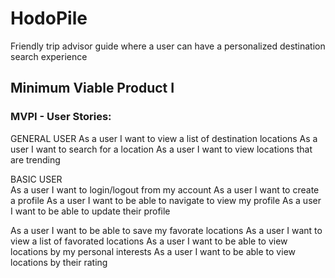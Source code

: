 # HodoPile
Friendly trip advisor guide where a user can have a personalized destination search experience 

## Minimum Viable Product I
### MVPI - User Stories:

GENERAL USER
As a user I want to view a list of destination locations
As a user I want to search for a location 
As a user I want to view locations that are trending

BASIC USER    
As a user I want to login/logout from my account
As a user I want to create a profile 
As a user I want to be able to navigate to view my profile
As a user I want to be able to update their profile

As a user I want to be able to save my favorate locations
As a user I want to view a list of favorated locations
As a user I want to be able to view locations by my personal interests
As a user I want to be able to view locations by their rating
